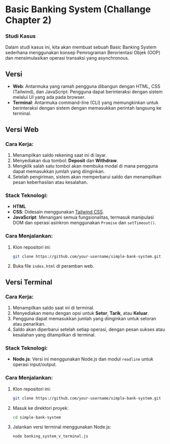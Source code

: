 # Basic Banking System (Challange Chapter 2)

### Studi Kasus
Dalam studi kasus ini, kita akan membuat sebuah Basic Banking System sederhana menggunakan konsep Pemrograman Berorientasi Objek (OOP) dan mensimulasikan operasi transaksi yang asynchronous.

## Versi

- **Web**: Antarmuka yang ramah pengguna dibangun dengan HTML, CSS (Tailwind), dan JavaScript. Pengguna dapat berinteraksi dengan sistem melalui UI yang ada pada browser.
- **Terminal**: Antarmuka command-line (CLI) yang memungkinkan untuk berinteraksi dengan sistem dengan memasukkan perintah langsung ke terminal.

## Versi Web

### Cara Kerja:
1. Menampilkan saldo rekening saat ini di layar.
2. Menyediakan dua tombol: **Deposit** dan **Withdraw**.
3. Mengklik salah satu tombol akan membuka modal di mana pengguna dapat memasukkan jumlah yang diinginkan.
4. Setelah pengiriman, sistem akan memperbarui saldo dan menampilkan pesan keberhasilan atau kesalahan.

### Stack Teknologi:
- **HTML**
- **CSS**: Didesain menggunakan [Tailwind CSS](https://tailwindcss.com/).
- **JavaScript**: Menangani semua fungsionalitas, termasuk manipulasi DOM dan operasi asinkron menggunakan `Promise` dan `setTimeout()`.

### Cara Menjalankan:
1. Klon repositori ini:
    ```bash
    git clone https://github.com/your-username/simple-bank-system.git
    ```
2. Buka file `index.html` di peramban web.

## Versi Terminal

### Cara Kerja:
1. Menampilkan saldo saat ini di terminal.
2. Menyediakan menu dengan opsi untuk **Setor**, **Tarik**, atau **Keluar**.
3. Pengguna dapat memasukkan jumlah yang diinginkan untuk setoran atau penarikan.
4. Saldo akan diperbarui setelah setiap operasi, dengan pesan sukses atau kesalahan yang ditampilkan di terminal.

### Stack Teknologi:
- **Node.js**: Versi ini menggunakan Node.js dan modul `readline` untuk operasi input/output.

### Cara Menjalankan:
1. Klon repositori ini:
    ```bash
    git clone https://github.com/your-username/simple-bank-system.git
    ```
2. Masuk ke direktori proyek:
    ```bash
    cd simple-bank-system
    ```
3. Jalankan versi terminal menggunakan Node.js:
    ```bash
    node banking_system_v_terminal.js
    ```